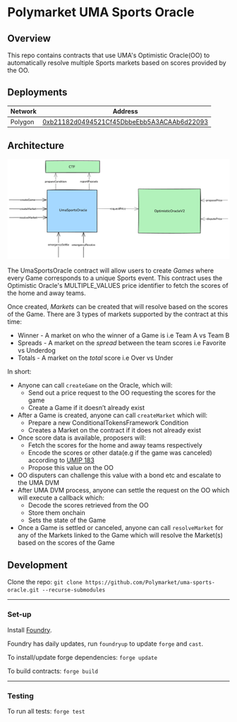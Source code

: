 # Polymarket UMA Sports Oracle

## Overview

This repo contains contracts that use UMA's Optimistic Oracle(OO) to automatically resolve multiple Sports markets based on scores provided by the OO.

## Deployments
| Network          | Address                                                                           |
| ---------------- | --------------------------------------------------------------------------------- |
| Polygon          |[0xb21182d0494521Cf45DbbeEbb5A3ACAAb6d22093](https://polygonscan.com/address/0xb21182d0494521Cf45DbbeEbb5A3ACAAb6d22093)|


## Architecture
![Contract Architecture](./docs/arch.png)

The UmaSportsOracle contract will allow users to create _Games_ where every Game corresponds to a unique Sports event. This contract uses the Optimistic Oracle's MULTIPLE_VALUES price identifier to fetch the scores of the home and away teams.

Once created, _Markets_ can be created that will resolve based on the scores of the Game. 
There are 3 types of markets supported by the contract at this time:

* Winner    - A market on who the winner of a Game is i.e Team A vs Team B
* Spreads   - A market on the _spread_ between the team scores i.e Favorite vs Underdog
* Totals    - A market on the _total_ score i.e Over vs Under

In short:

* Anyone can call `createGame` on the Oracle, which will:
    - Send out a price request to the OO requesting the scores for the game
    - Create a Game if it doesn’t already exist
* After a Game is created, anyone can call `createMarket` which will:
    - Prepare a new ConditionalTokensFramework Condition
    - Creates a Market on the contract if it does not already exist
* Once score data is available, proposers will:
    - Fetch the scores for the home and away teams respectively
    - Encode the scores or other data(e.g if the game was canceled) according to [UMIP 183](https://github.com/UMAprotocol/UMIPs/blob/master/UMIPs/umip-183.md)
    - Propose this value on the OO
* OO disputers can challenge this value with a bond etc and escalate to the UMA DVM
* After UMA DVM process, anyone can settle the request on the OO which will execute a callback which:
    - Decode the scores retrieved from the OO
    - Store them onchain
    - Sets the state of the Game
* Once a Game is settled or canceled, anyone can call `resolveMarket` for any of the Markets linked to the Game which will resolve the Market(s) based on the scores of the Game


## Development

Clone the repo: `git clone https://github.com/Polymarket/uma-sports-oracle.git --recurse-submodules`

---

### Set-up

Install [Foundry](https://github.com/foundry-rs/foundry/).

Foundry has daily updates, run `foundryup` to update `forge` and `cast`.

To install/update forge dependencies: `forge update`

To build contracts: `forge build`

---

### Testing

To run all tests: `forge test`
